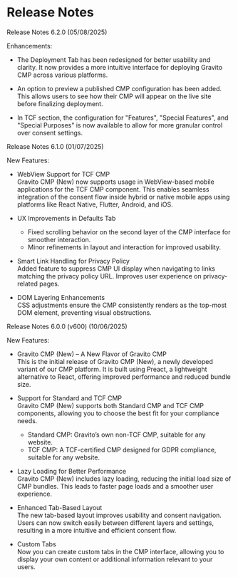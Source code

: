 Release Notes
=============

Release Notes 6.2.0 (05/08/2025)

Enhancements:

- The Deployment Tab has been redesigned for better usability and clarity. It now provides a more intuitive interface for deploying Gravito CMP across various platforms.

- An option to preview a published CMP configuration has been added. This allows users to see how their CMP will appear on the live site before finalizing deployment.

- In TCF section, the configuration for "Features", "Special Features", and "Special Purposes" is now available to allow for more granular control over consent settings.

Release Notes 6.1.0 (01/07/2025)

New Features:

- WebView Support for TCF CMP  
  Gravito CMP (New) now supports usage in WebView-based mobile applications for the TCF CMP component. This enables seamless integration of the consent flow inside hybrid or native mobile apps using platforms like React Native, Flutter, Android, and iOS.

- UX Improvements in Defaults Tab  
  - Fixed scrolling behavior on the second layer of the CMP interface for smoother interaction.  
  - Minor refinements in layout and interaction for improved usability.

- Smart Link Handling for Privacy Policy  
  Added feature to suppress CMP UI display when navigating to links matching the privacy policy URL. Improves user experience on privacy-related pages.

- DOM Layering Enhancements  
  CSS adjustments ensure the CMP consistently renders as the top-most DOM element, preventing visual obstructions.

Release Notes 6.0.0 (v600) (10/06/2025)

New Features:

- Gravito CMP (New) – A New Flavor of Gravito CMP  
  This is the initial release of Gravito CMP (New), a newly developed variant of our CMP platform. It is built using Preact, a lightweight alternative to React, offering improved performance and reduced bundle size.

- Support for Standard and TCF CMP  
  Gravito CMP (New) supports both Standard CMP and TCF CMP components, allowing you to choose the best fit for your compliance needs.  
  - Standard CMP: Gravito’s own non-TCF CMP, suitable for any website.  
  - TCF CMP: A TCF-certified CMP designed for GDPR compliance, suitable for any website.

- Lazy Loading for Better Performance  
  Gravito CMP (New) includes lazy loading, reducing the initial load size of CMP bundles. This leads to faster page loads and a smoother user experience.

- Enhanced Tab-Based Layout  
  The new tab-based layout improves usability and consent navigation. Users can now switch easily between different layers and settings, resulting in a more intuitive and efficient consent flow.

- Custom Tabs  
  Now you can create custom tabs in the CMP interface, allowing you to display your own content or additional information relevant to your users.
